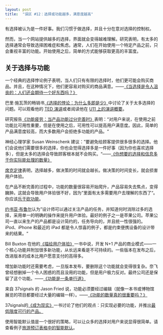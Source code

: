 ```yaml
---
layout: post
title:  "误区 #12：选择或功能越多，满意度越高"
---
```


有选择被认为是一件好事。我们习惯于做选择，并且十分在意对选择的控制权。

然而，当一个网站提供越多的选择，界面就会变得越难理解。研究表明，有太多的选择通常会导致选择困难症和焦虑。通常，人们在开始使用一个特定产品之前，只会重视丰富的功能。开始使用之后，简单的方式能够获取更高的丰富度。

## 关于选择与功能

一个经典的选择悖论例子表明，当人们只有有限的选择时，他们更可能会购买商品。并且，在这种情况下，他们更容易对购买的商品满意。——[《当选择是令人沮丧的：人们还会期待一个好东西吗？》](https://t.umblr.com/redirect?z=https%3A%2F%2Fwww.researchgate.net%2Fpublication%2F12189991_When_Choice_is_Demotivating_Can_One_Desire_Too_Much_of_a_Good_Thing&t=OWQyNmE0NWE3Y2IzMjNkZmZkNTQwODE2NjIzNmEyOWFiMTU3MzQ0YixwRnV5TE1VUg%3D%3D&b=t%3AfIR3gaVrEcGakJWUzP9Grg&p=https%3A%2F%2Fuxmyths.com%2Fpost%2F712569752%2Fmyth-more-choices-and-features-result-in-higher-satisfac&m=0)

巴里·施瓦茨的畅销书[《选择的悖论：为什么多即是少》](https://t.umblr.com/redirect?z=http%3A%2F%2Fwww.amazon.com%2FParadox-Choice-Why-More-Less%2Fdp%2F0060005688&t=OTE0NWVmZGZjOTg0MzRjMjhkMzgxZTUzZGNlZTMzZmQxMmQzMzEyNCxwRnV5TE1VUg%3D%3D&b=t%3AfIR3gaVrEcGakJWUzP9Grg&p=https%3A%2F%2Fuxmyths.com%2Fpost%2F712569752%2Fmyth-more-choices-and-features-result-in-higher-satisfac&m=0)中讨论了关于太多选择的问题。可以观看他的 [TED 演讲](https://t.umblr.com/redirect?z=http%3A%2F%2Fwww.ted.com%2Ftalks%2Fview%2Fid%2F93&t=NDcxMTIyNzk5NmFmOTkxYzNlODYxMTQ4MWEyYWVjZTIyZDI3YTYyMSxwRnV5TE1VUg%3D%3D&b=t%3AfIR3gaVrEcGakJWUzP9Grg&p=https%3A%2F%2Fuxmyths.com%2Fpost%2F712569752%2Fmyth-more-choices-and-features-result-in-higher-satisfac&m=0)或者阅读他在 [U11 上的演讲概要](https://t.umblr.com/redirect?z=http%3A%2F%2Fwww.lukew.com%2Fff%2Fentry.asp%3F419&t=MWQ4MDJmZGNmZTlkZjRjZDNlNGViMjExMzY5OGMxNDliYzM2NmFiZSxwRnV5TE1VUg%3D%3D&b=t%3AfIR3gaVrEcGakJWUzP9Grg&p=https%3A%2F%2Fuxmyths.com%2Fpost%2F712569752%2Fmyth-more-choices-and-features-result-in-higher-satisfac&m=0)。

研究报告[《功能疲劳：当产品功能过分完善时》](https://t.umblr.com/redirect?z=https%3A%2F%2Fwww.rhsmith.umd.edu%2Ffiles%2FDocuments%2FFaculty%2FFeatureFatigueWhenProductCapabilitiesBecomeTooMuchOfAGoodThing.pdf&t=NWM0NTYyMzhlMThhZDgxOTc4MTFiNjNjNTkxMjNjYWRmYTQwYTE0MyxwRnV5TE1VUg%3D%3D&b=t%3AfIR3gaVrEcGakJWUzP9Grg&p=https%3A%2F%2Fuxmyths.com%2Fpost%2F712569752%2Fmyth-more-choices-and-features-result-in-higher-satisfac&m=0)表明：“对用户来说，在使用之前功能比可用性重要，但是在使用之后，可用性可以提高用户满意度。因此，简单的产品满意度较高，而大多数用户会拒绝多功能的产品。“

神经心理学家 Susan Weinschenk 建议：”要避免给顾客提供很多很多的选择。他们会说他们需要很多的选择，你也会觉得选择多是一件好事（因为你也喜欢选择多），但是太多的选择会导致顾客根本就不会购买。“——[《你想要的选择和信息多于你实际能处理的数量》](https://t.umblr.com/redirect?z=https%3A%2F%2Fwww.blog.theteamw.com%2F2009%2F11%2F13%2F100-things-you-should-know-about-people-10-your-want-more-choices-and-information-than-you-can-actually-process%2F&t=NWFhMWRhYzQwZDI4ODAyODk3Yjg0NGMyYTU0MmRlYjQyNjk2OTA3NSxwRnV5TE1VUg%3D%3D&b=t%3AfIR3gaVrEcGakJWUzP9Grg&p=https%3A%2F%2Fuxmyths.com%2Fpost%2F712569752%2Fmyth-more-choices-and-features-result-in-higher-satisfac&m=0)

[席克定律](https://t.umblr.com/redirect?z=http%3A%2F%2Fen.wikipedia.org%2Fwiki%2FHick%2527s_law&t=NDczYjk1MDc1ODk4ODdiZWRjOWMwZTkwNTEzMmNkYmY1ZTIyNGFkZCxwRnV5TE1VUg%3D%3D&b=t%3AfIR3gaVrEcGakJWUzP9Grg&p=https%3A%2F%2Fuxmyths.com%2Fpost%2F712569752%2Fmyth-more-choices-and-features-result-in-higher-satisfac&m=0)表明，选择越多，做决策的时间就会越长。做决策的时间变长，就会损害用户体验。

在产品不断完善的过程中，功能的数量很容易开始爬升，产品容易失去焦点，变得臃肿。这就会导致用户体验很不好，因为”里面有太多需要用户去理解的东西了“。你应该[乐于砍功能](https://t.umblr.com/redirect?z=https%3A%2F%2Fwww.intercom.com%2Fblog%2Fvideos%2Fbe-comfortable-killing-your-features%2F&t=MTQ4NmU1ODM4MGRmMTYxMDVlZTZjMjViZjc5ZTczZmI2ZTcwMzFlYyxwRnV5TE1VUg%3D%3D&b=t%3AfIR3gaVrEcGakJWUzP9Grg&p=https%3A%2F%2Fuxmyths.com%2Fpost%2F712569752%2Fmyth-more-choices-and-features-result-in-higher-satisfac&m=0)。

[约书亚·布鲁尔](https://t.umblr.com/redirect?z=http%3A%2F%2F52weeksofux.com%2Fpost%2F584164393%2Fcontrol&t=OTdkZjE0ZjhlMzkyNjMzYTNkMDI3MmJlMjg4MGQ0ZTcwZmYxZjA5NixwRnV5TE1VUg%3D%3D&b=t%3AfIR3gaVrEcGakJWUzP9Grg&p=https%3A%2F%2Fuxmyths.com%2Fpost%2F712569752%2Fmyth-more-choices-and-features-result-in-higher-satisfac&m=0)认为”设计师可以通过关注产品的任务，并知道何时消除过多的选择，采用单一的明确的操作来提升用户体验。最好的例子之一是苹果公司。苹果公司一直以来生产的产品都是设计简约的，任务导向的，并且统一性很强的。iPod、iPhone 和最近的 iPad 都是令人惊喜的例子，都是约束便携设备的设计带来的结果。“

Bill Buxton 在他的[《描绘用户体验》](https://t.umblr.com/redirect?z=http%3A%2F%2Fwww.amazon.com%2FSketching-User-Experiences-Interactive-Technologies%2Fdp%2F0123740371&t=MmI1NjhmMTJlOGJlZmU1NmJkMjA2YzlkNGUyMzM2Nzk4ZmNjZDhiZCxwRnV5TE1VUg%3D%3D&b=t%3AfIR3gaVrEcGakJWUzP9Grg&p=https%3A%2F%2Fuxmyths.com%2Fpost%2F712569752%2Fmyth-more-choices-and-features-result-in-higher-satisfac&m=0)一书中说，开发 N+1 产品的商业模式——一个核心功能并附加很多新功能，从长远来看是不可持续的。一些版本在发布之后，改进版本的成本比用户愿意支付的高得多。

增加新功能时还需要考虑，一旦版本发布，要删除这个功能就会变得很复杂。奈飞曾经想删掉一个令人困惑的而且没用的功能，但是用户极力反对。最终公司还是保留了这个功能。——[《功能是一条单行道》](https://t.umblr.com/redirect?z=http%3A%2F%2F37signals.com%2Fsvn%2Fposts%2F1118-features-are-a-one-way-street&t=MjE3NzJjNzk0ZWIzYjY1MjgyZmIyNjU1ZjQ5NzJiMDBjYjJjMWY1YyxwRnV5TE1VUg%3D%3D&b=t%3AfIR3gaVrEcGakJWUzP9Grg&p=https%3A%2F%2Fuxmyths.com%2Fpost%2F712569752%2Fmyth-more-choices-and-features-result-in-higher-satisfac&m=0)

来自 37signals 的 Jason Fried 说，功能必须要经过编辑（就像一本书或博物馆展览的项目都要经过大量的编辑一样）。——[《功能的数量真的很重要吗？》](https://t.umblr.com/redirect?z=http%3A%2F%2F37signals.com%2Fsvn%2Fposts%2F643-ask-37signals-is-it-really-the-number-of-features-that-matter&t=YzMwNzE3NGFhOTY1MTU3MWQ5MTM3ZDA2Y2RlNDQ2OTljZDUzMjU3YyxwRnV5TE1VUg%3D%3D&b=t%3AfIR3gaVrEcGakJWUzP9Grg&p=https%3A%2F%2Fuxmyths.com%2Fpost%2F712569752%2Fmyth-more-choices-and-features-result-in-higher-satisfac&m=0)

37signals的[《成为现实》](https://t.umblr.com/redirect?z=http%3A%2F%2Fgettingreal.37signals.com%2Ftoc.php&t=ODZhMzBiZjAzMDVkN2NmZTZhNWQzMmQ1MmZlZjM1ZTVjMTdhN2UzNyxwRnV5TE1VUg%3D%3D&b=t%3AfIR3gaVrEcGakJWUzP9Grg&p=https%3A%2F%2Fuxmyths.com%2Fpost%2F712569752%2Fmyth-more-choices-and-features-result-in-higher-satisfac&m=0)一书讨论了他们的观点：只实现必要的功能，并推出[最低限度可行的产品。](https://t.umblr.com/redirect?z=http%3A%2F%2Fen.wikipedia.org%2Fwiki%2FMinimum_viable_product&t=NzNmM2MwZWQ5ODQyNTBiYzY2ZDYyYmQzNTk2ZjA0NDZmMjQ2ZWYwOCxwRnV5TE1VUg%3D%3D&b=t%3AfIR3gaVrEcGakJWUzP9Grg&p=https%3A%2F%2Fuxmyths.com%2Fpost%2F712569752%2Fmyth-more-choices-and-features-result-in-higher-satisfac&m=0)

使用智能默认值是一个很好的策略，可以让众多的选择对用户来说显得很简单。请查看例子[旅游预订表格中的智能默认](https://t.umblr.com/redirect?z=http%3A%2F%2Fwww.lukew.com%2Fff%2Fentry.asp%3F691&t=ZTVkNjQzMzU5ZmZhMGUwNGJlMTgzNzU5OGQ3NTNhN2NhODA1N2I5YyxwRnV5TE1VUg%3D%3D&b=t%3AfIR3gaVrEcGakJWUzP9Grg&p=https%3A%2F%2Fuxmyths.com%2Fpost%2F712569752%2Fmyth-more-choices-and-features-result-in-higher-satisfac&m=0)。